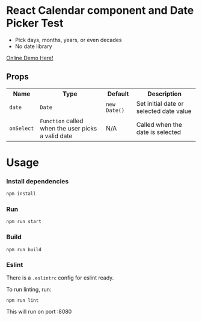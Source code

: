 # React Calendar component and Date Picker Test

- Pick days, months, years, or even decades
- No date library

[Online Demo Here!](https://stackblitz.com/~/github.com/luckyboy07/react-app-calendar)

## Props
<table>
  <tr>
    <th>Name</th>
    <th>Type</th>
     <th>Default</th>
    <th>Description</th>
  </tr>
  <tr>
    <td><code>date</code></td>
    <td><code>Date</code></td>
    <td><code>new Date()</code></td>
    <td>Set initial date or selected date value 
  </tr>
   <tr>
    <td><code>onSelect</code></td>
    <td><code>Function</code> called when the user picks a valid date</td>
    <td>N/A</td>
    <td>Called when the date is selected
  </tr>
</table>

# Usage

### Install dependencies

```bash
npm install
```

### Run

```bash
npm run start
```

### Build
```
npm run build
```
### Eslint
There is a `.eslintrc` config for eslint ready.

To run linting, run:

```
npm run lint
```

This will run on port :8080
